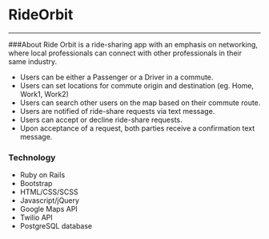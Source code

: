 # RideOrbit
---
###About
Ride Orbit is a ride-sharing app with an emphasis on networking, where local professionals can connect with other professionals in their same industry.
- Users can be either a Passenger or a Driver in a commute.
- Users can set locations for commute origin and destination (eg. Home, Work1, Work2)
- Users can search other users on the map based on their commute route.
- Users are notified of ride-share requests via text message.
- Users can accept or decline ride-share requests.
- Upon acceptance of a request, both parties receive a confirmation text message.

### Technology

- Ruby on Rails
- Bootstrap
- HTML/CSS/SCSS
- Javascript/jQuery
- Google Maps API
- Twilio API
- PostgreSQL database